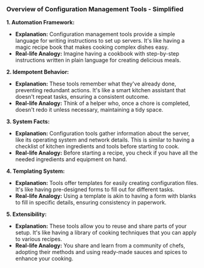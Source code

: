 ### Overview of Configuration Management Tools - Simplified

**1. Automation Framework:**
   - **Explanation:** Configuration management tools provide a simple language for writing instructions to set up servers. It's like having a magic recipe book that makes cooking complex dishes easy.
   - **Real-life Analogy:** Imagine having a cookbook with step-by-step instructions written in plain language for creating delicious meals.

**2. Idempotent Behavior:**
   - **Explanation:** These tools remember what they've already done, preventing redundant actions. It's like a smart kitchen assistant that doesn't repeat tasks, ensuring a consistent outcome.
   - **Real-life Analogy:** Think of a helper who, once a chore is completed, doesn't redo it unless necessary, maintaining a tidy space.

**3. System Facts:**
   - **Explanation:** Configuration tools gather information about the server, like its operating system and network details. This is similar to having a checklist of kitchen ingredients and tools before starting to cook.
   - **Real-life Analogy:** Before starting a recipe, you check if you have all the needed ingredients and equipment on hand.

**4. Templating System:**
   - **Explanation:** Tools offer templates for easily creating configuration files. It's like having pre-designed forms to fill out for different tasks.
   - **Real-life Analogy:** Using a template is akin to having a form with blanks to fill in specific details, ensuring consistency in paperwork.

**5. Extensibility:**
   - **Explanation:** These tools allow you to reuse and share parts of your setup. It's like having a library of cooking techniques that you can apply to various recipes.
   - **Real-life Analogy:** You share and learn from a community of chefs, adopting their methods and using ready-made sauces and spices to enhance your cooking.
